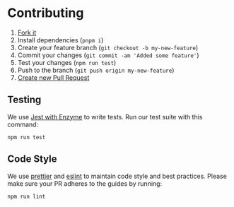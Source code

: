# Contributing

1. [Fork it](https://help.github.com/articles/fork-a-repo/)
2. Install dependencies (`pnpm i`)
3. Create your feature branch (`git checkout -b my-new-feature`)
4. Commit your changes (`git commit -am 'Added some feature'`)
5. Test your changes (`npm run test`)
6. Push to the branch (`git push origin my-new-feature`)
7. [Create new Pull Request](https://help.github.com/articles/creating-a-pull-request/)

## Testing

We use [Jest with Enzyme](https://jestjs.io/docs/en/getting-started) to write tests. Run our test suite with this command:

```
npm run test
```

## Code Style

We use [prettier](https://www.npmjs.com/package/prettier) and [eslint](https://www.npmjs.com/package/eslint) to maintain code style and best practices. Please make sure your PR adheres to the guides by running:

```
npm run lint
```

